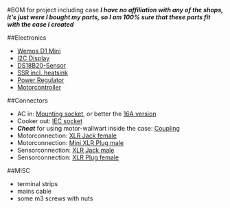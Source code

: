 #BOM for project including case
***I have no affiliation with any of the shops, it's just were I bought my parts, so I am 100% sure that these parts fit with the case I created***

##Electronics
- [Wemos D1 Mini](http://www.ebay.de/itm/272435177267)
- [I2C Display](http://www.ebay.de/itm/272451600583)
- [DS18B20-Sensor](http://www.ebay.de/itm/272453930630)
- [SSR incl. heatsink](http://www.ebay.de/itm/172371059021)
- [Power Regulator](http://www.ebay.de/itm/272371025606)
- [Motorcontroller](http://www.ebay.de/itm/401186167239)

##Connectors
- AC in: [Mounting socket](http://www.lichtundtonversand.de/index.php?cl=details&cnid=c6d49425f2e5652b2.10786974&anid=a8341ff928e486b75.74798722&listtype=list&&sid=2cc820243908881268a1c2d6a009bd78), or better the [16A version](https://www.conrad.de/de/kaltgeraete-steckverbinder-c20-stecker-einbau-vertikal-gesamtpolzahl-2-pe-16-a-schwarz-1-st-717547.html)
- Cooker out: [IEC socket](http://www.lichtundtonversand.de/Steckverbinder-Adapter/Schutzkontakt-230V-Steckverbinder/Klappdeckel-Einbausteckdose-sw-230V-16A.html)
- ***Cheat*** for using motor-wallwart inside the case: [Coupling](http://www.lichtundtonversand.de/Steckverbinder-Adapter/Schutzkontakt-230V-Steckverbinder/Schutzkontaktkupplung-Kunststoff-schwarz.html)
- Motorconnection: [XLR Jack female](http://www.lichtundtonversand.de/Steckverbinder-Adapter/XLR-Steckverbinder/XLR-Einbaubuchse-3-polig-female-silber.html)
- Motorconnection: [Mini XLR Plug male](http://www.lichtundtonversand.de/Steckverbinder-Adapter/XLR-Steckverbinder/XLR-Stecker-3-polig-male-schwarz-Kennring-schwarz.html)
- Sensorconnection: [XLR Jack male](http://www.lichtundtonversand.de/Steckverbinder-Adapter/XLR-Steckverbinder/XLR-Einbaubuchse-3-polig-male-silber.html)
- Sensorconnection: [XLR Plug female](http://www.lichtundtonversand.de/Steckverbinder-Adapter/XLR-Steckverbinder/XLR-Stecker-3-polig-female-schwarz-Kennring-schwarz.html)

##MISC
- terminal strips
- mains cable
- some m3 screws with nuts
